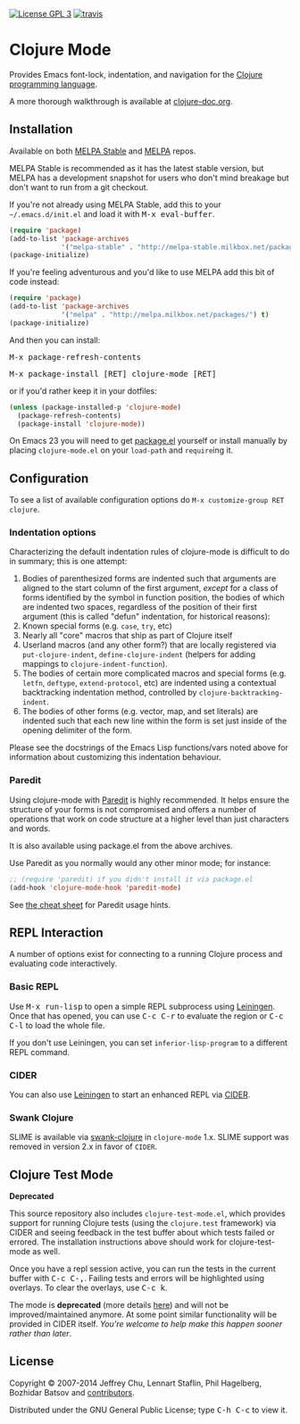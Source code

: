 [![License GPL 3][badge-license]][copying]
[![travis][badge-travis]][travis]

# Clojure Mode

Provides Emacs font-lock, indentation, and navigation for the
[Clojure programming language](http://clojure.org).

A more thorough walkthrough is available at [clojure-doc.org](http://clojure-doc.org/articles/tutorials/emacs.html).

## Installation

Available on both [MELPA Stable](http://melpa-stable.milkbox.net) and
[MELPA](http://melpa.milkbox.net) repos.

MELPA Stable is recommended as it has the latest stable version, but
MELPA has a development snapshot for users who don't mind breakage but
don't want to run from a git checkout.

If you're not already using MELPA Stable, add this to your
`~/.emacs.d/init.el` and load it with <kbd>M-x eval-buffer</kbd>.

```el
(require 'package)
(add-to-list 'package-archives
             '("melpa-stable" . "http://melpa-stable.milkbox.net/packages/"))
(package-initialize)
```

If you're feeling adventurous and you'd like to use MELPA add this bit
of code instead:

```el
(require 'package)
(add-to-list 'package-archives
             '("melpa" . "http://melpa.milkbox.net/packages/") t)
(package-initialize)
```

And then you can install:

<kbd>M-x package-refresh-contents</kbd>

<kbd>M-x package-install [RET] clojure-mode [RET]</kbd>

or if you'd rather keep it in your dotfiles:

```el
(unless (package-installed-p 'clojure-mode)
  (package-refresh-contents)
  (package-install 'clojure-mode))
```

On Emacs 23 you will need to get [package.el](http://bit.ly/pkg-el23)
yourself or install manually by placing `clojure-mode.el` on your `load-path`
and `require`ing it.

## Configuration

To see a list of available configuration options do `M-x customize-group RET clojure`.

### Indentation options

Characterizing the default indentation rules of clojure-mode is difficult to do
in summary; this is one attempt:

1. Bodies of parenthesized forms are indented such that arguments are aligned to
  the start column of the first argument, _except_ for a class of forms
  identified by the symbol in function position, the bodies of which are
  indented two spaces, regardless of the position of their first argument (this
  is called "defun" indentation, for historical reasons):
  1. Known special forms (e.g. `case`, `try`, etc)
  2. Nearly all "core" macros that ship as part of Clojure itself
  3. Userland macros (and any other form?) that are locally registered via
  `put-clojure-indent`, `define-clojure-indent` (helpers for adding mappings to
  `clojure-indent-function`).
2. The bodies of certain more complicated macros and special forms
  (e.g. `letfn`, `deftype`, `extend-protocol`, etc) are indented using a
  contextual backtracking indentation method, controlled by
  `clojure-backtracking-indent`.
3. The bodies of other forms (e.g. vector, map, and set literals) are indented
  such that each new line within the form is set just inside of the opening
  delimiter of the form.

Please see the docstrings of the Emacs Lisp functions/vars noted above for
information about customizing this indentation behaviour.

### Paredit

Using clojure-mode with
[Paredit](http://mumble.net/~campbell/emacs/paredit.el) is highly
recommended. It helps ensure the structure of your forms is not
compromised and offers a number of operations that work on code
structure at a higher level than just characters and words.

It is also available using package.el from the above archives.

Use Paredit as you normally would any other minor mode; for instance:

```el
;; (require 'paredit) if you didn't install it via package.el
(add-hook 'clojure-mode-hook 'paredit-mode)
```

See [the cheat sheet](http://www.emacswiki.org/emacs/PareditCheatsheet)
for Paredit usage hints.

## REPL Interaction

A number of options exist for connecting to a running Clojure process
and evaluating code interactively.

### Basic REPL

Use <kbd>M-x run-lisp</kbd> to open a simple REPL subprocess using
[Leiningen](http://github.com/technomancy/leiningen). Once that has
opened, you can use <kbd>C-c C-r</kbd> to evaluate the region or
<kbd>C-c C-l</kbd> to load the whole file.

If you don't use Leiningen, you can set `inferior-lisp-program` to
a different REPL command.

### CIDER

You can also use [Leiningen](http://leiningen.org) to start an
enhanced REPL via [CIDER](https://github.com/clojure-emacs/cider).

### Swank Clojure

SLIME is available via
[swank-clojure](http://github.com/technomancy/swank-clojure) in `clojure-mode` 1.x.
SLIME support was removed in version 2.x in favor of `CIDER`.

## Clojure Test Mode

**Deprecated**

This source repository also includes `clojure-test-mode.el`, which
provides support for running Clojure tests (using the `clojure.test`
framework) via CIDER and seeing feedback in the test buffer about
which tests failed or errored. The installation instructions above
should work for clojure-test-mode as well.

Once you have a repl session active, you can run the tests in the
current buffer with <kbd>C-c C-,</kbd>. Failing tests and errors will be
highlighted using overlays. To clear the overlays, use <kbd>C-c k</kbd>.

The mode is **deprecated** (more details
[here](https://github.com/clojure-emacs/clojure-mode/issues/214)) and
will not be improved/maintained anymore. At some point similar functionality will be
provided in CIDER itself. _You're welcome to help make this happen sooner rather than later_.

## License

Copyright © 2007-2014 Jeffrey Chu, Lennart Staflin, Phil Hagelberg, Bozhidar Batsov
and [contributors](https://github.com/clojure-emacs/clojure-mode/contributors).

Distributed under the GNU General Public License; type <kbd>C-h C-c</kbd> to view it.

[badge-license]: https://img.shields.io/badge/license-GPL_3-green.svg
[COPYING]: http://www.gnu.org/copyleft/gpl.html
[badge-travis]: https://travis-ci.org/clojure-emacs/clojure-mode.svg?branch=master
[travis]: https://travis-ci.org/clojure-emacs/clojure-mode
